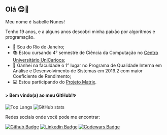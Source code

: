 ## Olá 😊👋
Meu nome é Isabelle Nunes!

Tenho 19 anos, e a alguns anos descobri minha paixão por algoritmos e programação.

- 📍 Sou do Rio de Janeiro;
- 📚 Estou cursando 4° semestre de Ciência da Computação no [Centro Universitário UniCarioca](https://www.unicarioca.edu.br/);
- 🥇 Ganhei na faculdade o 1° lugar no Programa de Qualidade Interna em Análise e Desenvolvimento de Sistemas em 2019.2 com maior Coeficiente de Rendimento;
- 💻 Estou participando do [Projeto Matrix](http://www.projetomatrix.com/).

#### > Bem vindo(a) ao meu GitHub!✨

![Top Langs](https://github-readme-stats.vercel.app/api/top-langs/?username=IsabelleNFerreira&theme=radical)  ![GitHub stats](https://github-readme-stats.vercel.app/api?username=IsabelleNFerreira&show_icons=true&theme=radical) 


Redes sociais onde você pode me encontrar:

[![Github Badge](https://img.shields.io/badge/-Github-000?style=flat-square&logo=Github&logoColor=white&link=https://github.com/IsabelleNFerreira)](https://github.com/IsabelleNFerreira)
[![Linkedin Badge](https://img.shields.io/badge/-LinkedIn-blue?style=flat-square&logo=Linkedin&logoColor=white&link=https://www.linkedin.com/in/isabellenferreira/)](https://www.linkedin.com/in/isabellenferreira/)
[![Codewars Badge](https://img.shields.io/badge/-Codewars-red?style=flat-square&logo=Codewars&logoColor=white&link=https://www.codewars.com/users/Isabelle-Nunes)](https://www.codewars.com/users/Isabelle-Nunes)
